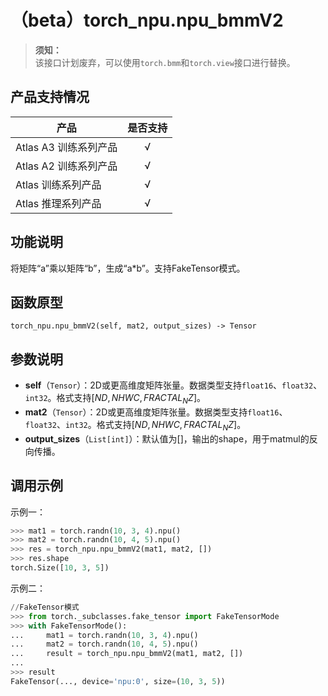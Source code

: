 # （beta）torch_npu.npu_bmmV2

>**须知：**<br>
>该接口计划废弃，可以使用`torch.bmm`和`torch.view`接口进行替换。

## 产品支持情况

| 产品                                                         | 是否支持 |
| ------------------------------------------------------------ | :------: |
|<term>Atlas A3 训练系列产品</term>           |    √     |
|<term>Atlas A2 训练系列产品</term> | √   |
|<term>Atlas 训练系列产品</term> | √   |
|<term>Atlas 推理系列产品</term>| √   |

## 功能说明

将矩阵“a”乘以矩阵“b”，生成“a*b”。支持FakeTensor模式。

## 函数原型

```
torch_npu.npu_bmmV2(self, mat2, output_sizes) -> Tensor
```

## 参数说明

- **self**（`Tensor`）：2D或更高维度矩阵张量。数据类型支持`float16`、`float32`、`int32`。格式支持$[ND, NHWC, FRACTAL_NZ]$。
- **mat2**（`Tensor`）：2D或更高维度矩阵张量。数据类型支持`float16`、`float32`、`int32`。格式支持$[ND, NHWC, FRACTAL_NZ]$。
- **output_sizes**（`List[int]`）：默认值为[]，输出的shape，用于matmul的反向传播。

## 调用示例

示例一：

```python
>>> mat1 = torch.randn(10, 3, 4).npu()
>>> mat2 = torch.randn(10, 4, 5).npu()
>>> res = torch_npu.npu_bmmV2(mat1, mat2, [])
>>> res.shape
torch.Size([10, 3, 5])
```

示例二：

```python
//FakeTensor模式
>>> from torch._subclasses.fake_tensor import FakeTensorMode
>>> with FakeTensorMode():
...     mat1 = torch.randn(10, 3, 4).npu()
...     mat2 = torch.randn(10, 4, 5).npu()
...     result = torch_npu.npu_bmmV2(mat1, mat2, [])
...
>>> result
FakeTensor(..., device='npu:0', size=(10, 3, 5))
```

